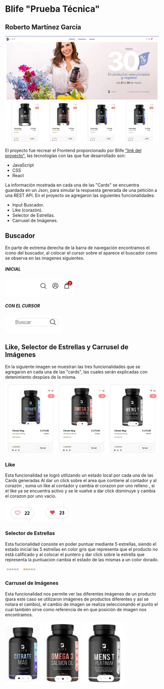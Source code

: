 # Blife "Prueba Técnica"

## Roberto Martínez García

![](./public/Readme/Completa.JPG)

El proyecto fue recrear el Frontend proporcionado por Blife ["link del proyecto"](https://www.figma.com/file/IuLObxCwhPnP1h5vSIkXvH/Examen-Blife-Frontend?type=design&node-id=0-1&mode=design&t=Q4NrhQFh6rrrDiQp-0), las tecnologías con las que fue desarrollado son:

- JavaScript
- CSS
- React

La información mostrada en cada una de las "Cards" se encuentra guardada en un Json, para simular la respuesta generada de una petición a una REST API.
En el proyecto se agregaron las siguientes funcionalidades:

- Input Buscador.
- Like (corazón).
- Selector de Estrellas.
- Carrusel de Imágenes.

## Buscador

En parte de extrema derecha de la barra de navegación encontramos el icono del buscador, al colocar el cursor sobre el aparece el buscador como se observa en las imagenes siguientes.

##### INICIAL

![](./public/Readme/Buscar-inicial.JPG/)

##### CON EL CURSOR

![](./public/Readme/Buscar-final.JPG)

## Like, Selector de Estrellas y Carrusel de Imágenes

En la siguiente imagen se muestran las tres funcionalidades que se agregaron en cada una de las "cards", las cuales serán explicadas con detenimiento despúes de la misma.

![](./public/Readme/Cards.JPG)

### Like

Esta funcionalidad se logró utilizando un estado local por cada una de las Cards generadas
Al dar un click sobre el area que contiene al contador y al corazón , suma un like al contador y cambia el corazon por uno relleno , si el like ya se encuentra activo y se le vuelve a dar click disminuye y cambia el corazon por uno vacio.

![](./public/Readme/Like-inicial.JPG) ![](./public/Readme/Like-final.JPG)

### Selector de Estrellas

Esta fucionalidad consiste en poder puntuar mediante 5 estrellas, siendo el estado inicial las 5 estrellas en color gris que representa que el producto no está calificado y al colocar el puntero y dar click sobre la estrella que representa la puntuacion cambia el estado de las mismas a un color dorado.

![](./public/Readme/Estrellas-inicial.JPG) ![](./public/Readme/Estrellas-final.JPG)

### Carrusel de Imágenes

Esta funcionalidad nos permite ver las diferentes imágenes de un producto (para este caso se utilizaron imágenes de productos diferentes y así se notara el cambio), el cambio de imagen se realiza seleccionando el punto el cual también sirve como referencia de en que posición de imagen nos encontramos.

![](./public/Readme/Citrate.JPG)
![](./public/Readme/Omega.JPG)
![](./public/Readme/Mens.JPG)
